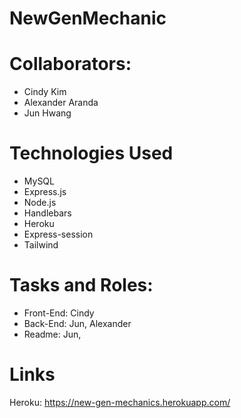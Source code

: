 # NewGenMechanic

# Collaborators:
* Cindy Kim
* Alexander Aranda
* Jun Hwang

# Technologies Used
* MySQL
* Express.js
* Node.js
* Handlebars
* Heroku
* Express-session
* Tailwind

# Tasks and Roles:

* Front-End: Cindy
* Back-End: Jun, Alexander
* Readme: Jun,

# Links
Heroku: https://new-gen-mechanics.herokuapp.com/
